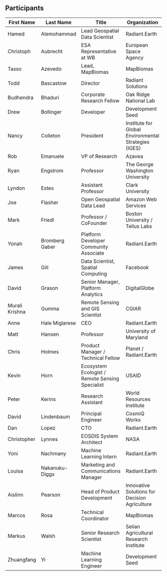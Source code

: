 ## Participants

| First Name 	|Last Name	| Title						| Organization                   | 
|---------------|---------------|---------------------------------|------------------------------------------------------| 
| Hamed 	| Alemohammad	| Lead Geospatial Data Scientist                  | Radiant.Earth            		| 
| Christoph | Aubrecht	| ESA Representative at WB                        | European Space Agency             	| 
| Tasso		| Azevedo	| Lead, MapBiomas                                 | MapBiomas                        	| 
| Todd		| Bascastow	| Director                                        | Radiant Solutions               	| 
| Budhendra	| Bhaduri     	| Corporate Research Fellow                       | Oak Ridge National Lab          	| 
| Drew		| Bollinger    	| Developer                                       | Development Seed       	| 
| Nancy		| Colleton    	| President                                       | Institute for Global Environmental Strategies (IGES)| 
| Rob		| Emanuele    	| VP of Research                                  | Azavea 				| 
| Ryan		| Engstrom  	| Professor                                       | The George Washington University	| 
| Lyndon	| Estes      	| Assistant Professor                             | Clark University 			| 
| Joe 		| Flasher 		| Open Geospatial Data Lead 					  | Amazon Web Services			|
| Mark		| Friedl	|  Professor / CoFounder                          | Boston University / Tellus Labs 	| 
| Yonah 	| Bromberg Gaber | Platform Developer Community Associate          | Radiant.Earth 			| 
| James		| Gill  	| Data Scientist, Spatial Computing               | Facebook				| 
| David		| Grason  	| Senior Manager, Platform Analytics              | DigitalGlobe			| 
| Murali Krishna| Gumma		| Remote Sensing and GIS Scientist                | CGIAR				| 
| Anne		| Hale Miglarese| CEO                                             | Radiant.Earth			| 
| Matt		| Hansen 	| Professor                                       | University of Maryland		| 
| Chris		| Holmes 	| Product Manager / Technical Fellow              | Planet / Radiant.Earth		| 
| Kevin		| Horn     	| Ecosystem Ecologist / Remote Sensing Specialist | USAID				| 
| Peter 	| Kerins	| Research Assistant								| World Resources Institute |
| David		| Lindenbaum 	| Principal Engineer                              | CosmiQ Works			| 
| Dan		| Lopez     	| CTO                        			  | Radiant.Earth			| 
| Christopher	| Lynnes   	| EOSDIS System Architect                         | NASA				| 
| Yoni		| Nachmany	| Machine Learning Intern					          | Radiant.Earth			| 
| Louisa	| Nakanuku-Diggs | Marketing and Communications Manager			| Radiant.Earth			|
| Aislinn	| Pearson	| Head of Product Development                     | Innovative Solutions for Decision Agriculture| 
| Marcos	| Rosa		| Technical Coordinator                           | MapBiomas				| 
| Markus	| Walsh		| Senior Research Scientist                       | Selian Agricultural Research Institute| 
| Zhuangfang	| Yi 		| Machine Learning Engineer                       | Development Seed			| 

